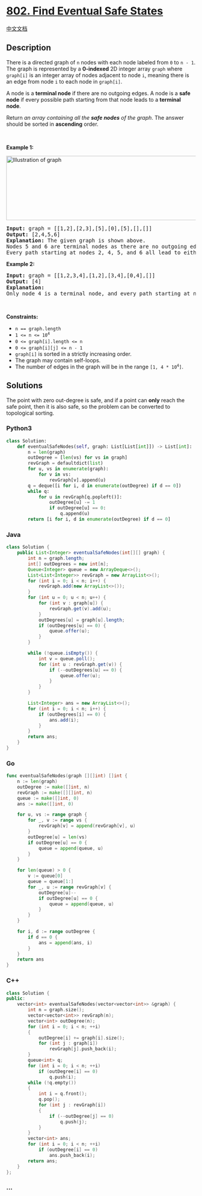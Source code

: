 # [802. Find Eventual Safe States](https://leetcode.com/problems/find-eventual-safe-states)

[中文文档](/solution/0800-0899/0802.Find%20Eventual%20Safe%20States/README.md)

## Description

<p>There is a directed graph of <code>n</code> nodes with each node labeled from <code>0</code> to <code>n - 1</code>. The graph is represented by a <strong>0-indexed</strong> 2D integer array <code>graph</code> where <code>graph[i]</code> is an integer array of nodes adjacent to node <code>i</code>, meaning there is an edge from node <code>i</code> to each node in <code>graph[i]</code>.</p>

<p>A node is a <strong>terminal node</strong> if there are no outgoing edges. A node is a <strong>safe node</strong> if every possible path starting from that node leads to a <strong>terminal node</strong>.</p>

<p>Return <em>an array containing all the <strong>safe nodes</strong> of the graph</em>. The answer should be sorted in <strong>ascending</strong> order.</p>

<p>&nbsp;</p>
<p><strong>Example 1:</strong></p>
<img alt="Illustration of graph" src="https://fastly.jsdelivr.net/gh/doocs/leetcode@main/solution/0800-0899/0802.Find%20Eventual%20Safe%20States/images/picture1.png" style="height: 171px; width: 600px;" />
<pre>
<strong>Input:</strong> graph = [[1,2],[2,3],[5],[0],[5],[],[]]
<strong>Output:</strong> [2,4,5,6]
<strong>Explanation:</strong> The given graph is shown above.
Nodes 5 and 6 are terminal nodes as there are no outgoing edges from either of them.
Every path starting at nodes 2, 4, 5, and 6 all lead to either node 5 or 6.</pre>

<p><strong>Example 2:</strong></p>

<pre>
<strong>Input:</strong> graph = [[1,2,3,4],[1,2],[3,4],[0,4],[]]
<strong>Output:</strong> [4]
<strong>Explanation:</strong>
Only node 4 is a terminal node, and every path starting at node 4 leads to node 4.
</pre>

<p>&nbsp;</p>
<p><strong>Constraints:</strong></p>

<ul>
	<li><code>n == graph.length</code></li>
	<li><code>1 &lt;= n &lt;= 10<sup>4</sup></code></li>
	<li><code>0 &lt;= graph[i].length &lt;= n</code></li>
	<li><code>0 &lt;= graph[i][j] &lt;= n - 1</code></li>
	<li><code>graph[i]</code> is sorted in a strictly increasing order.</li>
	<li>The graph may contain self-loops.</li>
	<li>The number of edges in the graph will be in the range <code>[1, 4 * 10<sup>4</sup>]</code>.</li>
</ul>

## Solutions

The point with zero out-degree is safe, and if a point can **only** reach the safe point, then it is also safe, so the problem can be converted to topological sorting.

<!-- tabs:start -->

### **Python3**

```python
class Solution:
    def eventualSafeNodes(self, graph: List[List[int]]) -> List[int]:
        n = len(graph)
        outDegree = [len(vs) for vs in graph]
        revGraph = defaultdict(list)
        for u, vs in enumerate(graph):
            for v in vs:
                revGraph[v].append(u)
        q = deque([i for i, d in enumerate(outDegree) if d == 0])
        while q:
            for u in revGraph[q.popleft()]:
                outDegree[u] -= 1
                if outDegree[u] == 0:
                    q.append(u)
        return [i for i, d in enumerate(outDegree) if d == 0]
```

### **Java**

```java
class Solution {
    public List<Integer> eventualSafeNodes(int[][] graph) {
        int n = graph.length;
        int[] outDegrees = new int[n];
        Queue<Integer> queue = new ArrayDeque<>();
        List<List<Integer>> revGraph = new ArrayList<>();
        for (int i = 0; i < n; i++) {
            revGraph.add(new ArrayList<>());
        }
        for (int u = 0; u < n; u++) {
            for (int v : graph[u]) {
                revGraph.get(v).add(u);
            }
            outDegrees[u] = graph[u].length;
            if (outDegrees[u] == 0) {
                queue.offer(u);
            }
        }

        while (!queue.isEmpty()) {
            int v = queue.poll();
            for (int u : revGraph.get(v)) {
                if (--outDegrees[u] == 0) {
                    queue.offer(u);
                }
            }
        }

        List<Integer> ans = new ArrayList<>();
        for (int i = 0; i < n; i++) {
            if (outDegrees[i] == 0) {
                ans.add(i);
            }
        }
        return ans;
    }
}
```

### **Go**

```go
func eventualSafeNodes(graph [][]int) []int {
	n := len(graph)
	outDegree := make([]int, n)
	revGraph := make([][]int, n)
	queue := make([]int, 0)
	ans := make([]int, 0)

	for u, vs := range graph {
		for _, v := range vs {
			revGraph[v] = append(revGraph[v], u)
		}
		outDegree[u] = len(vs)
		if outDegree[u] == 0 {
			queue = append(queue, u)
		}
	}

	for len(queue) > 0 {
		v := queue[0]
		queue = queue[1:]
		for _, u := range revGraph[v] {
			outDegree[u]--
			if outDegree[u] == 0 {
				queue = append(queue, u)
			}
		}
	}

	for i, d := range outDegree {
		if d == 0 {
			ans = append(ans, i)
		}
	}
	return ans
}
```

### **C++**

```cpp
class Solution {
public:
    vector<int> eventualSafeNodes(vector<vector<int>> &graph) {
        int n = graph.size();
        vector<vector<int>> revGraph(n);
        vector<int> outDegree(n);
        for (int i = 0; i < n; ++i)
        {
            outDegree[i] += graph[i].size();
            for (int j : graph[i])
                revGraph[j].push_back(i);
        }
        queue<int> q;
        for (int i = 0; i < n; ++i)
            if (outDegree[i] == 0)
                q.push(i);
        while (!q.empty())
        {
            int i = q.front();
            q.pop();
            for (int j : revGraph[i])
            {
                if (--outDegree[j] == 0)
                    q.push(j);
            }
        }
        vector<int> ans;
        for (int i = 0; i < n; ++i)
            if (outDegree[i] == 0)
                ans.push_back(i);
        return ans;
    }
};
```

### **...**

```

```

<!-- tabs:end -->
